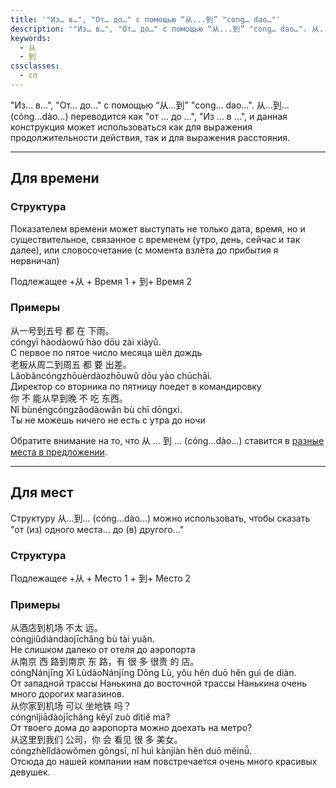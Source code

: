 ```yaml
---
title: '"Из… в…", "От… до…" с помощью “从...到” "cong… dao…"'
description: '"Из… в…", "От… до…" с помощью “从...到” "cong… dao…". 从...到... (cóng...dào...) переводится как "от ... до ...", "Из ... в ...", и данная конструкция может использоваться как для выражения продолжительности действия, так и для выражения расстояния.'
keywords:
  - 从
  - 到
cssclasses:
  - cn
---
```

"Из… в…", "От… до…" с помощью “从...到” "cong… dao…". 从...到... (cóng...dào...) переводится как "от ... до ...", "Из ... в ...", и данная конструкция может использоваться как для выражения продолжительности действия, так и для выражения расстояния. 

---

## Для времени

### Структура

Показателем времени может выступать не только дата, время, но и существительное, связанное с временем (утро, день, сейчас и так далее), или словосочетание (с момента взлёта до прибытия я нервничал)

<div class="tip">
	<span>Подлежащее +<span class="h">从</span> + Время 1 + <span class="h">到</span>+ Время 2</span>
</div>

### Примеры

<div class="hb">
	<div class="h"><span class="b">从</span>一号<span class="b">到</span>五号 都 在 下雨。</div>
	<div class="p"><span class="b">cóng</span>yī hào<span class="b">dào</span>wǔ hào dōu zài xiàyǔ.</div>
	<div class="t">С первое по пятое число месяца шёл дождь</div>
</div>
<div class="hb">
	<div class="h">老板<span class="b">从</span>周二<span class="b">到</span>周五 都 要 出差。</div>
	<div class="p">Lǎobǎn<span class="b">cóng</span>zhōuèr<span class="b">dào</span>zhōuwǔ dōu yào chūchāi.</div>
	<div class="t">Директор со вторника по пятницу поедет в командировку</div>
</div>
<div class="hb">
	<div class="h">你 不 能<span class="b">从</span>早<span class="b">到</span>晚 不 吃 东西。</div>
	<div class="p">Nǐ bùnéng<span class="b">cóng</span>zǎo<span class="b">dào</span>wǎn bù chī dōngxi.</div>
	<div class="t">Ты не можешь ничего не есть с утра до ночи</div>
</div>

Обратите внимание на то, что 从 ... 到 ... (cóng...dào...) ставится в [разные места в предложении](https://wikihsk.ru/publ/grammatika/hsk_2_ehlementarnaja_grammatika_kitajskogo_jazyka/obstojatelstvo_vremeni_i_ego_polozhenie_v_predlozhenii/3-1-0-77).

---

## Для мест

Структуру 从...到... (cóng...dào...) можно использовать, чтобы сказать "от (из) одного места... до (в) другого..."

### Структура

<div class="tip">
	<span>Подлежащее +<span class="h">从</span> + Место 1 + <span class="h">到</span>+ Место 2</span>
</div>

### Примеры

<div class="hb">
	<div class="h"><span class="b">从</span>酒店<span class="b">到</span>机场 不太 远。</div>
	<div class="p"><span class="b">cóng</span>jiǔdiàn<span class="b">dào</span>jīchǎng bù tài yuǎn.</div>
	<div class="t">Не слишком далеко от отеля до аэропорта</div>
</div>
<div class="hb">
	<div class="h"><span class="b">从</span>南京 西 路<span class="b">到</span>南京 东 路，有 很 多 很贵 的 店。</div>
	<div class="p"><span class="b">cóng</span>Nánjīng Xī Lù<span class="b">dào</span>Nánjīng Dōng Lù, yǒu hěn duō hěn guì de diàn.</div>
	<div class="t">От западной трассы Нанькина до восточной трассы Нанькина очень много дорогих магазинов.</div>
</div>
<div class="hb">
	<div class="h"><span class="b">从</span>你家<span class="b">到</span>机场 可以 坐地铁 吗？</div>
	<div class="p"><span class="b">cóng</span>nǐjiā<span class="b">dào</span>jīchǎng kěyǐ zuò dìtiě ma?</div>
	<div class="t">От твоего дома до аэропорта можно доехать на метро?</div>
</div>
<div class="hb">
	<div class="h"><span class="b">从</span>这里<span class="b">到</span>我们 公司，你 会 看见 很 多 美女。</div>
	<div class="p"><span class="b">cóng</span>zhèlǐ<span class="b">dào</span>wǒmen gōngsī, nǐ huì kànjiàn hěn duō měinǚ.</div>
	<div class="t">Отсюда до нашей компании нам повстречается очень много красивых девушек.</div>
</div>

